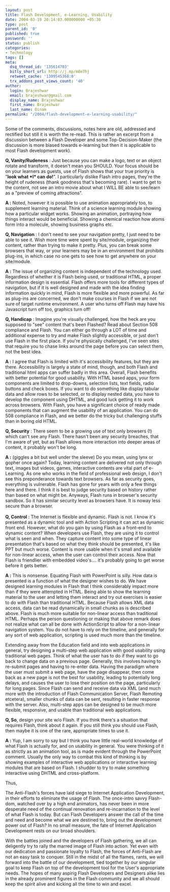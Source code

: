 ```yaml
---
layout: post
title: Flash Development, e-Learning, Usability
date: 2004-03-19 20:14:03.000000000 +05:30
type: post
parent_id: '0'
published: true
password: ''
status: publish
categories:
- Technology
tags: []
meta:
  dsq_thread_id: '135614703'
  bitly_short_url: http://j.mp/m8e7hj
  retweet_cache: '1309545368:0'
  trx_addons_post_views_count: '40'
author:
  login: Brajeshwar
  email: brajeshwar@gmail.com
  display_name: Brajeshwar
  first_name: Brajeshwar
  last_name: Oinam
permalink: "/2004/flash-development-e-learning-usability/"
---
```

<p>Some of the comments, discussions, notes here are old, addressed and rectified but still it is worth the re-read. This is rather an excerpt  from a discussion between a Flash Developer and some Top-Decision-Maker (the discussion is more biased towards e-learning but then it is applicable to most Flash development work).</p>
<p><strong>Q, Vanity/Rudeness</strong> :  Just because you can make a logo, text or an object rotate and transform, it doesn't mean you SHOULD.  Your focus should be on your learners as guests, use of Flash shows that your true priority is "<strong>look what *I* can do!</strong>".  I particularly dislike Flash intro pages, they're the height of rudeness (thank goodness that's becoming rare). I want to get to the content, not see an intro movie about what I WILL BE able to see/learn as a "preview of coming attractions".</p>
<p><strong>A :</strong> Noted, however it is possible to use animation appropriately too, to supplement learning material. Think of a science learning module showing how a particular widget works. Showing an animation, portraying how things interact would be beneficial. Showing a chemical reaction how atoms form into a molecule, showing business graphs etc.</p>
<p><strong>Q, Navigation</strong> : I don't need to see your navigation pretty, I just need to be able to see it.  Wish more time were spent by site/module, organizing their content, rather than trying to make it pretty.  Plus, you can break some browsers that way, or your learners may be in an environment that prohibits plug-ins,  in which case no one gets to see how to get anywhere on your site/module.</p>
<p><strong>A :</strong> The issue of organizing content is independent of the technology used. Regardless of whether it is Flash being used, or traditional HTML, a proper information design is essential. Flash offers more tools for different types of navigation, but if it is well designed and made with the idea finding information quickly in mind, Flash is more flexible and more powerful. As far as plug-ins are concerned, we don't make courses in Flash if we are not sure of target runtime environment. A user who turns off Flash may have his Javascript turn off too, graphics turn off!</p>
<p><strong>Q, Handicap</strong> :  Imagine you're visually challenged, how the heck are you supposed to "see" content that's been Flashed?  Read about Section 508 compliance and Flash.  You can either go through a LOT of time and additional expense to try and make Flash slightly accessible, or just don't use Flash in the first place.  If you're physically challenged, I've seen sites that require you to chase links around the page before you can select them, not the best idea.</p>
<p><strong>A :</strong> I agree that Flash is limited with it's accessibility features, but they are there. Accessibility is largely a state of mind, though, and both Flash and traditional html apps can suffer badly in this area. Overall, Flash benefits with better potential for good usability. With HTML based apps, your form components are limited to drop-downs, selection lists, text fields, radio buttons and check boxes. If you want to do something like display tabular data and allow rows to be selected, or to display nested data, you have to develop the component using DHTML, and good luck getting it to work across browsers. With Flash, you have a significant choice of ready made components that can augment the usability of an application. You can do 508 compliance in Flash, and we better do the tricky but challenging stuffs than in boring old HTML.</p>
<p><strong>Q, Security</strong> :  There seem to be a growing use of text only browsers (!) which can't see any Flash.  There hasn't been any security breaches, that I'm aware of yet, but as Flash allows more interaction into deeper areas of content, it probably won't be long.</p>
<p><strong>A :</strong> (giggles a bit but well under the sleeve) Do you mean, using lynx or gopher once again? Today, learning content are delivered not only through text, images but videos, games, interactive contents are vital part of e-Learning. As one who works in the field of professional web design, I don't see this preponderance towards text browsers. As far as security goes, everything is vulnerable. Flash has gone for years with only a few things here and there. I think it is best to judge security based on history rather than based on what might be. Anyways, Flash runs in browser's security sandbox. So it has similar security level as browsers have. It is noway less secure than a browser.<br />
<!--more--><br />
<strong>Q, Control</strong> :  The Internet is flexible and dynamic. Flash is not.  I know it's presented as a dynamic tool and with Action Scripting it can act as dynamic front end.  However, what do you gain by using Flash as a front-end to dynamic content?  When developers use Flash, they are using it to control what is seen and when.  They capture content into some type of linear presentation that's based on what they think should be presented, it's like PPT but much worse.  Content is more usable when it's small and available for non-linear access, when the user can control their access.  Now  that Flash is friendlier with embedded video's.... it's probably going to get worse before it gets better.</p>
<p><strong>A :</strong> This is nonsense. Equating Flash with PowerPoint is silly. How data is presented is a function of what the designer wishes to do. We have designed learning modules in Flash that I think considerably impact more than if they were attempted in HTML. Being able to show the learning material to the user and letting them interact and try out exercises is easier to do with Flash than traditional HTML. Because Flash allows XML data access, data can be read dynamically in small chunks as is described above. Flash is much more suitable for non-linear access than traditional HTML. Perhaps the person questioning or making that above remark does not realize what can all be done with ActionScript to allow for a non-linear navigation system. You do not have to rely on the timeline, and generally for any sort of web application, scripting is used much more than the timeline.</p>
<p>Extending away from the Education field and into web applications in general, try designing a multi-step web application with good usability using traditional web pages. Think of what the user has to do if they want to go back to change data on a previous page. Generally, this involves having to re-submit pages and having to re-enter data. Having the paradigm where the user must submit a web page, have the page disappear, then come back as a new page is not the best for usability, leading to potentially long delays, and causes the user to lose their position on the page, particularly for long pages. Since Flash can send and receive data via XML (and much more with the introduction of Flash Communication Server, Flash Remoting etcetera), smaller chunks of data can be sent, resulting in faster response with the server. Also, multi-step apps can be designed to be much more flexible, responsive, and usable than traditional web applications.</p>
<p><strong>Q, So</strong>, design your site w/o Flash.  If you think there's a situation that requires Flash, think about it again.  If you still think you should use Flash, then maybe it is one of the rare, appropriate times to use it.</p>
<p><strong>A :</strong> Yup, I am sorry to say but I think you have little real-world knowledge of what Flash is actually for, and on usability in general. You were thinking of it as strictly as an animation tool, as is made evident through the PowerPoint comment. Usually the only way to combat this kind of thinking is by showing examples of interactive web applications or interactive learning modules that are based on Flash. I shudder to try to make something interactive using DHTML and cross-platform.</p>
<p>
<span class="codeNull">Thus,</p>
<p>The Anti-Flash's forces have laid siege to Internet Application Development, in their efforts to eliminate the usage of Flash. The once-intro savvy Flash-dom, watched over by a high end animators, has never been in more desperate need of the continual renovation and re-incarnation to the level of what Flash is today. But can Flash Developers answer the call of the time and need and become what we are destined to, bring out the development power out of Flash? In no small measure, the fate of Internet Application Development rests on our broad shoulders. </p>
<p>With the battles joined and the developers of Flash gathering, we all can deligently try to rally the marred image of Flash into action. Yet even with our dedication and passionate loyalty to Flash, the forces of Anti-Flash are not an easy task to conquer. Still in the midst of all the flames, rants, we will forward into the battle of our development, tied together by our singular goal to keep Flash on top of the development tool for the User's appropriate needs. The hopes of many aspirig Flash Developers and Designers alike lies in the already prominent figures in the Flash community and we all should keep the spirit alive and kicking all the time to win and excel.</span></p>
